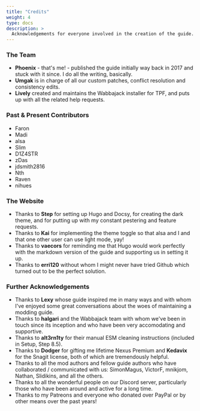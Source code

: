 ```yaml
---
title: "Credits"
weight: 4
type: docs
description: >
  Acknowledgements for everyone involved in the creation of the guide.
---
```


### The Team

- **Phoenix** - that's me! - published the guide initially way back in 2017 and stuck with it since. I do all the writing, basically.
- **Umgak** is in charge of all our custom patches, conflict resolution and consistency edits.
- **Lively** created and maintains the Wabbajack installer for TPF, and puts up with all the related help requests.

### Past & Present Contributors

- Faron
- Madi
- alsa
- Slim
- D1Z4STR
- zDas
- jdsmith2816
- Nth
- Raven
- nihues

### The Website

- Thanks to **Step** for setting up Hugo and Docsy, for creating the dark theme, and for putting up with my constant pestering and feature requests.
- Thanks to **Kai** for implementing the theme toggle so that alsa and I and that one other user can use light mode, yay!
- Thanks to **vaecors** for reminding me that Hugo would work perfectly with the markdown version of the guide and supporting us in setting it up.
- Thanks to **erri120** without whom I might never have tried Github which turned out to be the perfect solution.

### Further Acknowledgements

- Thanks to **Lexy** whose guide inspired me in many ways and with whom I've enjoyed some great conversations about the woes of maintaining a modding guide.
- Thanks to **halgari** and the Wabbajack team with whom we've been in touch since its inception and who have been very accomodating and supportive.
- Thanks to **alt3rn1ty** for their manual ESM cleaning instructions (included in Setup, Step 8.5).
- Thanks to **Dodger** for gifting me lifetime Nexus Premium and **Kedavix** for the Snagit license, both of which are tremendously helpful.
- Thanks to all the mod authors and fellow guide authors who have collaborated / communicated with us: SimonMagus, VictorF, mnikjom, Nathan, Slidikins, and all the others.
- Thanks to all the wonderful people on our Discord server, particularly those who have been around and active for a long time.
- Thanks to my Patreons and everyone who donated over PayPal or by other means over the past years!